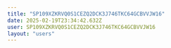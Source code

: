 ```yaml
---
title: "SP109XZKRVQ0S1CEZQ2DCK3J746TKC64GCBVVJW16"
date: 2025-02-19T23:34:42.632Z
user: SP109XZKRVQ0S1CEZQ2DCK3J746TKC64GCBVVJW16
layout: "users"
---
```

    